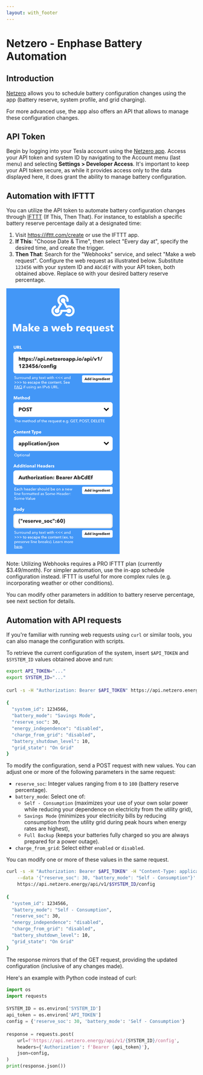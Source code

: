 ```yaml
---
layout: with_footer
---
```


# Netzero - Enphase Battery Automation

## Introduction
[Netzero](https://www.netzero.energy) allows you to schedule battery
configuration changes using the app (battery reserve, system profile, and grid charging).

For more advanced use, the app also offers an API that allows to manage these configuration changes.


## API Token
Begin by logging into your Tesla account using the [Netzero app](https://www.netzero.energy). Access your
API token and system ID by navigating to the Account menu (last menu) and selecting
**Settings > Developer Access**. It's important to keep your API token secure, as while it provides access only
to the data displayed here, it does grant the ability to manage battery configuration.


## Automation with IFTTT
You can utilize the API token to automate battery configuration changes through [IFTTT](https://ifttt.com/) (If This, Then That).
For instance, to establish a specific battery reserve percentage daily at a designated time:

1. Visit https://ifttt.com/create or use the IFTTT app.
2. **If This**: "Choose Date & Time", then select "Every day at", specify the desired time, and create the trigger.
3. **Then That**: Search for the "Webhooks" service, and select "Make a web request". Configure the web request as illustrated below.
Substitute `123456` with your system ID and `AbCdEf` with your API token, both obtained above.  Replace `60` with your desired
battery reserve percentage.

<img src="ifttt.png" width="300" alt="IFTTT" />

Note: Utilizing Webhooks requires a PRO IFTTT plan (currently $3.49/month). For simpler automation, use the in-app
schedule configuration instead. IFTTT is useful for more complex rules (e.g. incorporating weather or other conditions).

You can modify other parameters in addition to battery reserve percentage, see next section for details.


## Automation with API requests

If you're familiar with running web requests using `curl` or similar tools, you can also manage the
configuration with scripts.

To retrieve the current configuration of the system, insert `$API_TOKEN` and `$SYSTEM_ID` values obtained above and run:

```bash
export API_TOKEN="..."
export SYSTEM_ID="..."

curl -s -H "Authorization: Bearer $API_TOKEN" https://api.netzero.energy/api/v1/$SYSTEM_ID/config

{
  "system_id": 1234566,
  "battery_mode": "Savings Mode",
  "reserve_soc": 30,
  "energy_independence": "disabled",
  "charge_from_grid": "disabled",
  "battery_shutdown_level": 10,
  "grid_state": "On Grid"
}
```

To modify the configuration, send a POST request with new values. You can adjust one or more of the following parameters in the same request:

- `reserve_soc`: Integer values ranging from `0` to `100` (battery reserve percentage).
- `battery_mode`: Select one of:
  - `Self - Consumption` (maximizes your use of your own solar power while reducing your dependence on electricity from the utility grid),
  - `Savings Mode` (minimizes your electricity bills by reducing consumption from the utility grid during peak hours when energy rates are highest),
  - `Full Backup` (keeps your batteries fully charged so you are always prepared for a power outage).
- `charge_from_grid`: Select either `enabled` or `disabled`.

You can modify one or more of these values in the same request.

```bash
curl -s -H "Authorization: Bearer $API_TOKEN" -H "Content-Type: application/json" \
    --data '{"reserve_soc": 30, "battery_mode": "Self - Consumption"}' \
    https://api.netzero.energy/api/v1/$SYSTEM_ID/config

{
  "system_id": 1234566,
  "battery_mode": "Self - Consumption",
  "reserve_soc": 30,
  "energy_independence": "disabled",
  "charge_from_grid": "disabled",
  "battery_shutdown_level": 10,
  "grid_state": "On Grid"
}
```

The response mirrors that of the GET request, providing the updated configuration (inclusive of any changes made).

Here's an example with Python code instead of curl:

```python
import os
import requests

SYSTEM_ID = os.environ['SYSTEM_ID']
api_token = os.environ['API_TOKEN']
config = {'reserve_soc': 30, 'battery_mode': 'Self - Consumption'}

response = requests.post(
    url=f'https://api.netzero.energy/api/v1/{SYSTEM_ID}/config',
    headers={'Authorization': f'Bearer {api_token}'},
    json=config,
)
print(response.json())
```
